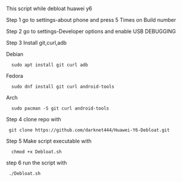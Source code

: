 This script while debloat huawei y6

Step 1 go to settings-about phone and press 5 Times on Build number

Step 2 go to settings-Developer options and enable USB DEBUGGING

Step 3 Install git,curl,adb
   
Debian 
      
      sudo apt install git curl adb
Fedora 
      
      sudo dnf install git curl android-tools
Arch 
      
      sudo pacman -S git curl android-tools

Step 4 clone repo with 

     git clone https://github.com/darknet444/Huawei-Y6-Debloat.git


Step 5 Make script executable with

      chmod +x Debloat.sh

step 6 run the script with 
            
     ./Debloat.sh
